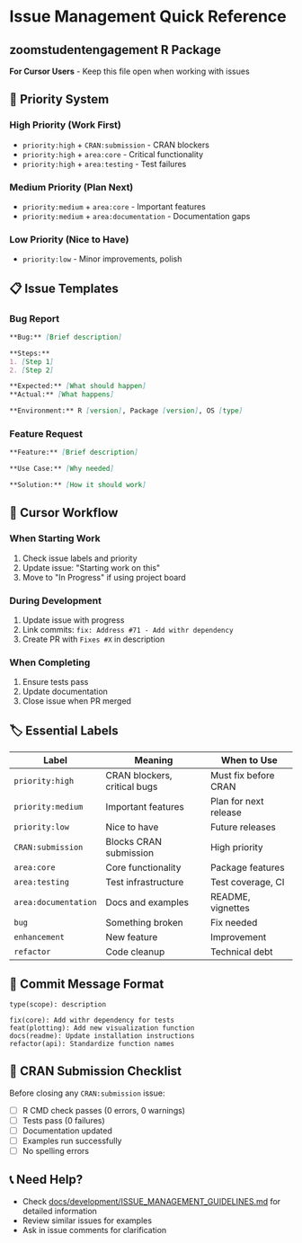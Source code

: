 # Issue Management Quick Reference
## zoomstudentengagement R Package

**For Cursor Users** - Keep this file open when working with issues

## 🎯 **Priority System**

### High Priority (Work First)
- `priority:high` + `CRAN:submission` - CRAN blockers
- `priority:high` + `area:core` - Critical functionality
- `priority:high` + `area:testing` - Test failures

### Medium Priority (Plan Next)
- `priority:medium` + `area:core` - Important features
- `priority:medium` + `area:documentation` - Documentation gaps

### Low Priority (Nice to Have)
- `priority:low` - Minor improvements, polish

## 📋 **Issue Templates**

### Bug Report
```markdown
**Bug:** [Brief description]

**Steps:**
1. [Step 1]
2. [Step 2]

**Expected:** [What should happen]
**Actual:** [What happens]

**Environment:** R [version], Package [version], OS [type]
```

### Feature Request
```markdown
**Feature:** [Brief description]

**Use Case:** [Why needed]

**Solution:** [How it should work]
```

## 🔗 **Cursor Workflow**

### When Starting Work
1. Check issue labels and priority
2. Update issue: "Starting work on this"
3. Move to "In Progress" if using project board

### During Development
1. Update issue with progress
2. Link commits: `fix: Address #71 - Add withr dependency`
3. Create PR with `Fixes #X` in description

### When Completing
1. Ensure tests pass
2. Update documentation
3. Close issue when PR merged

## 🏷️ **Essential Labels**

| Label | Meaning | When to Use |
|-------|---------|-------------|
| `priority:high` | CRAN blockers, critical bugs | Must fix before CRAN |
| `priority:medium` | Important features | Plan for next release |
| `priority:low` | Nice to have | Future releases |
| `CRAN:submission` | Blocks CRAN submission | High priority |
| `area:core` | Core functionality | Package features |
| `area:testing` | Test infrastructure | Test coverage, CI |
| `area:documentation` | Docs and examples | README, vignettes |
| `bug` | Something broken | Fix needed |
| `enhancement` | New feature | Improvement |
| `refactor` | Code cleanup | Technical debt |

## 📝 **Commit Message Format**

```
type(scope): description

fix(core): Add withr dependency for tests
feat(plotting): Add new visualization function
docs(readme): Update installation instructions
refactor(api): Standardize function names
```

## 🚨 **CRAN Submission Checklist**

Before closing any `CRAN:submission` issue:
- [ ] R CMD check passes (0 errors, 0 warnings)
- [ ] Tests pass (0 failures)
- [ ] Documentation updated
- [ ] Examples run successfully
- [ ] No spelling errors

## 📞 **Need Help?**

- Check [docs/development/ISSUE_MANAGEMENT_GUIDELINES.md](docs/development/ISSUE_MANAGEMENT_GUIDELINES.md) for detailed information
- Review similar issues for examples
- Ask in issue comments for clarification 